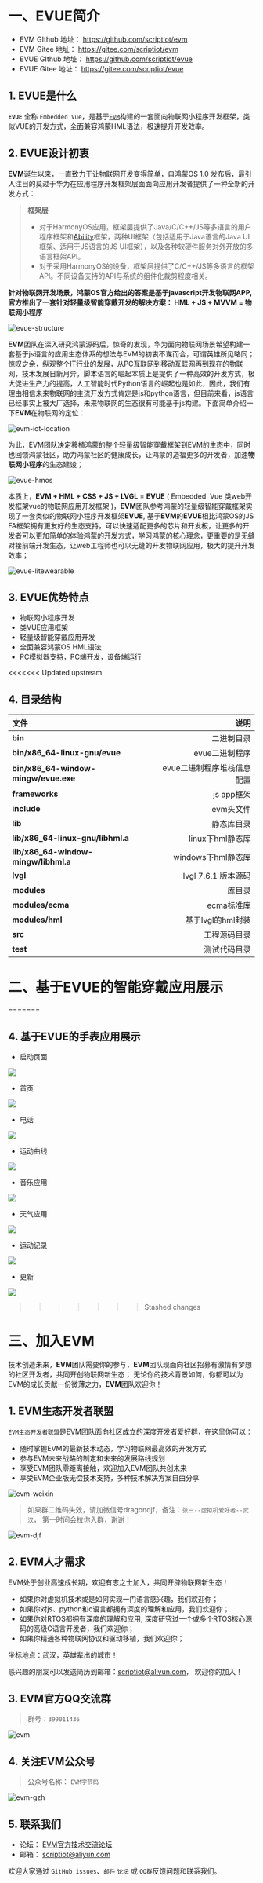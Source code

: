 一、EVUE简介
========================================

+ EVM GIthub 地址： https://github.com/scriptiot/evm
+ EVM Gitee  地址： https://gitee.com/scriptiot/evm
+ EVUE GIthub 地址： https://github.com/scriptiot/evue
+ EVUE Gitee  地址： https://gitee.com/scriptiot/evue


## 1.  EVUE是什么

 **`EVUE`** 全称 `Embedded Vue`，是基于[`EVM`](https://github.com/scriptiot/evm)构建的一套面向物联网小程序开发框架，类似VUE的开发方式，全面兼容鸿蒙HML语法，极速提升开发效率。

## 2. EVUE设计初衷

**EVM**诞生以来，一直致力于让物联网开发变得简单，自鸿蒙OS 1.0 发布后，最引人注目的莫过于华为在应用程序开发框架层面面向应用开发者提供了一种全新的开发方式：


> **框架层**
> - 对于HarmonyOS应用，框架层提供了Java/C/C++/JS等多语言的用户程序框架和[Ability](https://developer.harmonyos.com/cn/docs/documentation/doc-guides/glossary-0000000000029587#ZH-CN_TOPIC_0000001050749051__li1373094219463)框架，两种UI框架（包括适用于Java语言的Java UI框架、适用于JS语言的JS UI框架），以及各种软硬件服务对外开放的多语言框架API。
> - 对于采用HarmonyOS的设备，框架层提供了C/C++/JS等多语言的框架API。不同设备支持的API与系统的组件化裁剪程度相关。


**针对物联网开发场景，鸿蒙OS官方给出的答案是基于javascript开发物联网APP,  官方推出了一套针对轻量级智能穿戴开发的解决方案： HML + JS + MVVM = 物联网小程序**

![evue-structure](./image/evue-structure.png)



**EVM**团队在深入研究鸿蒙源码后，惊奇的发现，华为面向物联网场景希望构建一套基于js语言的应用生态体系的想法与EVM的初衷不谋而合，可谓英雄所见略同；惊叹之余，纵观整个IT行业的发展，从PC互联网到移动互联网再到现在的物联网，技术发展日新月异，脚本语言的崛起本质上是提供了一种高效的开发方式，极大促进生产力的提高，人工智能时代Python语言的崛起也是如此，因此，我们有理由相信未来物联网的主流开发方式肯定是js和python语言，但目前来看，js语言已经事实上被大厂选择，未来物联网的生态很有可能基于js构建。下面简单介绍一下**EVM**在物联网的定位：

![evm-iot-location](./image/evm-iot-location.png)


为此，EVM团队决定移植鸿蒙的整个轻量级智能穿戴框架到EVM的生态中，同时也回馈鸿蒙社区，助力鸿蒙社区的健康成长，让鸿蒙的造福更多的开发者，加速**物联网小程序**的生态建设；

![evue-hmos](./image/evue-hmos.png)


本质上，**EVM + HML + CSS + JS +  LVGL**  = **EVUE** ( Embedded  Vue 类web开发框架vue的物联网应用开发框架 )，**EVM**团队参考鸿蒙的轻量级智能穿戴框架实现了一套类似的物联网小程序开发框架**EVUE**,  基于**EVM**的**EVUE**相比鸿蒙OS的JS FA框架拥有更友好的生态支持，可以快速适配更多的芯片和开发板，让更多的开发者可以更加简单的体验鸿蒙的开发方式，学习鸿蒙的核心理念，更重要的是无缝对接前端开发生态，让web工程师也可以无缝的开发物联网应用，极大的提升开发效率；


![evue-litewearable](./image/evue-litewearable.png)

## 3. EVUE优势特点

- 物联网小程序开发
- 类VUE应用框架
- 轻量级智能穿戴应用开发
- 全面兼容鸿蒙OS HML语法
- PC模拟器支持，PC端开发，设备端运行

<<<<<<< Updated upstream
## 4. 目录结构

| 文件      |    说明|
| :-------- | --------:|
| **bin**| 二进制目录 |
| **bin/x86_64-linux-gnu/evue**| evue二进制程序 |
| **bin/x86_64-window-mingw/evue.exe**| evue二进制程序堆栈信息配置 |
| **frameworks**| js app框架 |
| **include**|   evm头文件  |
| **lib**|  静态库目录 |
| **lib/x86_64-linux-gnu/libhml.a**|   linux下hml静态库 |
| **lib/x86_64-window-mingw/libhml.a**|  windows下hml静态库|
| **lvgl**| lvgl 7.6.1 版本源码|
| **modules**| 库目录 |
| **modules/ecma**| ecma标准库 |
| **modules/hml**| 基于lvgl的hml封装 |
| **src**| 工程源码目录 |
| **test**| 测试代码目录 |


二、基于EVUE的智能穿戴应用展示
========================================


=======
## 4. 基于EVUE的手表应用展示
* 启动页面

![](http://statics.evmiot.com/evue_20201101232625.jpg)

* 首页

![](http://statics.evmiot.com/evue_20201101232508.jpg)

* 电话

![](http://statics.evmiot.com/evue_20201101232519.jpg)

* 运动曲线

![](http://statics.evmiot.com/evue_20201101232526.jpg)

* 音乐应用

![](http://statics.evmiot.com/evue_20201101232534.jpg)

* 天气应用

![](http://statics.evmiot.com/evue_20201101232541.jpg)

* 运动记录

![](http://statics.evmiot.com/evue_20201101232550.jpg)

* 更新

![](http://statics.evmiot.com/evue_20201101232604.jpg)
>>>>>>> Stashed changes

三、加入EVM
========================================

技术创造未来，**EVM**团队需要你的参与，**EVM**团队现面向社区招募有激情有梦想的社区开发者，共同开创物联网新生态；
无论你的技术背景如何，你都可以为EVM的成长贡献一份微薄之力，**EVM**团队欢迎你！

## 1. EVM生态开发者联盟

`EVM生态开发者联盟`是EVM团队面向社区成立的深度开发者爱好群，在这里你可以：

+ 随时掌握EVM的最新技术动态，学习物联网最高效的开发方式
+ 参与EVM未来战略的制定和未来的发展路线规划
+ 享受EVM团队零距离接触，欢迎加入EVM团队共创未来
+ 享受EVM企业版无偿技术支持，多种技术解决方案自由分享

![evm-weixin](./image/evm-weixin.jpg)


> 如果群二维码失效，请加微信号dragondjf，备注：`张三--虚拟机爱好者--武汉`， 第一时间会拉你入群，谢谢！

![evm-djf](./image/evm-djf.jpg)

## 2. EVM人才需求

EVM处于创业高速成长期，欢迎有志之士加入，共同开辟物联网新生态！

+ 如果你对虚拟机技术或是如何实现一门语言感兴趣，我们欢迎你；
+ 如果你对js、python和c语言都拥有深度的理解和应用，我们欢迎你；
+ 如果你对RTOS都拥有深度的理解和应用, 深度研究过一个或多个RTOS核心源码的高级C语言开发者，我们欢迎你；
+ 如果你精通各种物联网协议和驱动移植，我们欢迎你；

坐标地点：武汉，英雄辈出的城市！

感兴趣的朋友可以发送简历到邮箱：scriptiot@aliyun.com， 欢迎你的加入！

## 3. EVM官方QQ交流群


> 群号：`399011436`

![evm](./image/QQ.jpg)

## 4. 关注EVM公众号

> 公众号名称： `EVM字节码`

![evm-gzh](./image/evm-gzh.jpg)


## 5. 联系我们

+ 论坛： [EVM官方技术交流论坛](http://forum.evmiot.com/)
+ 邮箱： scriptiot@aliyun.com

欢迎大家通过 `GitHub issues`、`邮件` `论坛` 或 `QQ群`反馈问题和联系我们。
